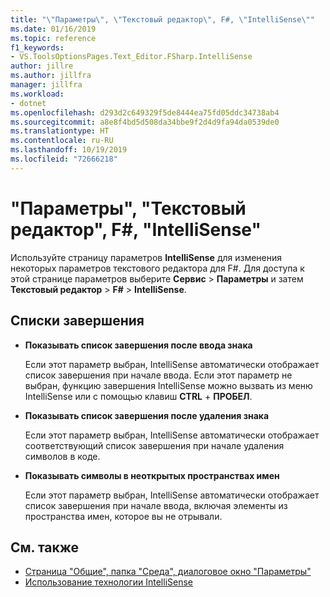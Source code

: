 ```yaml
---
title: "\"Параметры\", \"Текстовый редактор\", F#, \"IntelliSense\""
ms.date: 01/16/2019
ms.topic: reference
f1_keywords:
- VS.ToolsOptionsPages.Text_Editor.FSharp.IntelliSense
author: jillre
ms.author: jillfra
manager: jillfra
ms.workload:
- dotnet
ms.openlocfilehash: d293d2c649329f5de8444ea75fd05ddc34738ab4
ms.sourcegitcommit: a8e8f4bd5d508da34bbe9f2d4d9fa94da0539de0
ms.translationtype: HT
ms.contentlocale: ru-RU
ms.lasthandoff: 10/19/2019
ms.locfileid: "72666218"
---
```

# <a name="options-text-editor-f-intellisense"></a>"Параметры", "Текстовый редактор", F#, "IntelliSense"

Используйте страницу параметров **IntelliSense** для изменения некоторых параметров текстового редактора для F#. Для доступа к этой странице параметров выберите **Сервис** > **Параметры** и затем **Текстовый редактор** > **F#**  > **IntelliSense**.

## <a name="completion-lists"></a>Списки завершения

- **Показывать список завершения после ввода знака**

   Если этот параметр выбран, IntelliSense автоматически отображает список завершения при начале ввода. Если этот параметр не выбран, функцию завершения IntelliSense можно вызвать из меню IntelliSense или с помощью клавиш **CTRL** + **ПРОБЕЛ**.

- **Показывать список завершения после удаления знака**

   Если этот параметр выбран, IntelliSense автоматически отображает соответствующий список завершения при начале удаления символов в коде.

- **Показывать символы в неоткрытых пространствах имен**

   Если этот параметр выбран, IntelliSense автоматически отображает список завершения при начале ввода, включая элементы из пространства имен, которое вы не отрывали.

## <a name="see-also"></a>См. также

- [Страница "Общие", папка "Среда", диалоговое окно "Параметры"](../../ide/reference/general-environment-options-dialog-box.md)
- [Использование технологии IntelliSense](../../ide/using-intellisense.md)